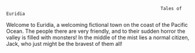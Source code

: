                                                               Tales of Euridia

Welcome to Euridia, a welcoming fictional town on the coast of the Pacific Ocean. The people there are very friendly, and to their sudden
horror the valley is filled with monsters! In the middle of the mist lies a normal citizen, Jack, who just might be the bravest of them
all!
